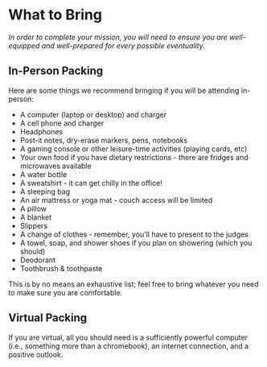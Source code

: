 # What to Bring
_In order to complete your mission, you will need to ensure you are well-equipped and well-prepared for every possible eventuality._

## In-Person Packing
Here are some things we recommend bringing if you will be attending in-person:

- A computer (laptop or desktop) and charger
- A cell phone and charger
- Headphones
- Post-it notes, dry-erase markers, pens, notebooks
- A gaming console or other leisure-time activities (playing cards, etc)
- Your own food if you have dietary restrictions - there are fridges and microwaves available
- A water bottle
- A sweatshirt - it can get chilly in the office!
- A sleeping bag
- An air mattress or yoga mat - couch access will be limited
- A pillow
- A blanket
- Slippers
- A change of clothes - remember, you'll have to present to the judges
- A towel, soap, and shower shoes if you plan on showering (which you should)
- Deodorant
- Toothbrush & toothpaste

This is by no means an exhaustive list; feel free to bring whatever you need to make sure you are comfortable.

## Virtual Packing
If you are virtual, all you should need is a sufficiently powerful computer (i.e., something more than a chromebook), an internet connection, and a positive outlook.
